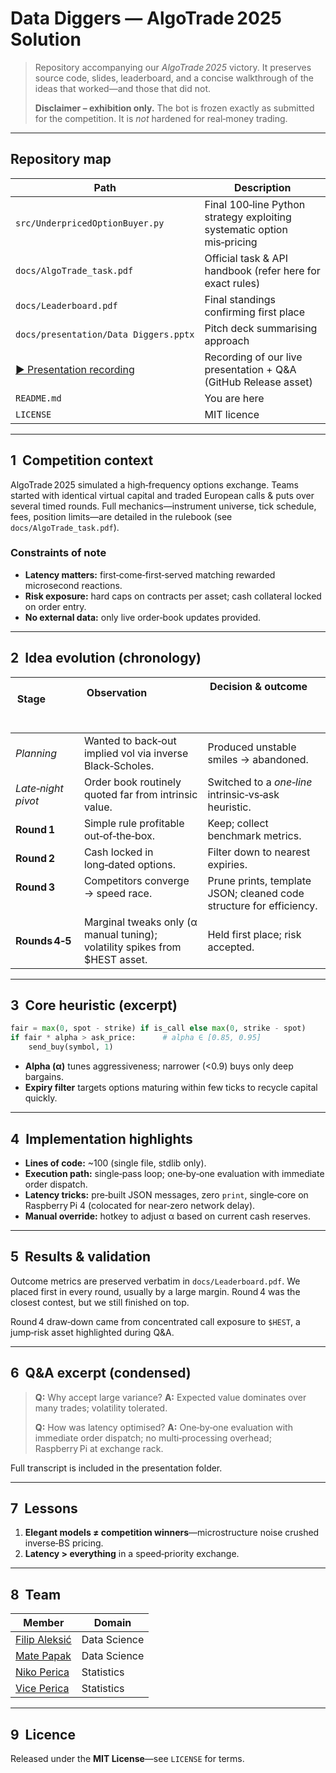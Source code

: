 # Data Diggers — AlgoTrade 2025 Solution

> Repository accompanying our *AlgoTrade 2025* victory. It preserves source code, slides, leaderboard, and a concise walkthrough of the ideas that worked—and those that did not.
>
> **Disclaimer – exhibition only.** The bot is frozen exactly as submitted for the competition. It is *not* hardened for real‑money trading.

---

## Repository map

| Path                                                           | Description                                                             |
| -------------------------------------------------------------- | ----------------------------------------------------------------------- |
| `src/UnderpricedOptionBuyer.py`                                | Final 100‑line Python strategy exploiting systematic option mis‑pricing |
| `docs/AlgoTrade_task.pdf`                                      | Official task & API handbook (refer here for exact rules)               |
| `docs/Leaderboard.pdf`                                         | Final standings confirming first place                                  |
| `docs/presentation/Data Diggers.pptx`                          | Pitch deck summarising approach                                         |
| [▶ Presentation recording](https://github.com/PapakMate/algotrade-2025-data-diggers/releases/download/v1.0.0-hackathon/Presentation_full_res.mp4) | Recording of our live presentation + Q&A (GitHub Release asset) |
| `README.md`                                                    | You are here                                                            |
| `LICENSE`                                                      | MIT licence                                                             |

---

## 1  Competition context

AlgoTrade 2025 simulated a high‑frequency options exchange. Teams started with identical virtual capital and traded European calls & puts over several timed rounds. Full mechanics—instrument universe, tick schedule, fees, position limits—are detailed in the rulebook (see `docs/AlgoTrade_task.pdf`).

### Constraints of note

* **Latency matters:** first‑come‑first‑served matching rewarded microsecond reactions.
* **Risk exposure:** hard caps on contracts per asset; cash collateral locked on order entry.
* **No external data:** only live order‑book updates provided.

---

## 2  Idea evolution (chronology)

| Stage              | Observation                                                                  | Decision & outcome                                                                                            |
| ------------------ | ---------------------------------------------------------------------------- | ------------------------------------------------------------------------------------------------------------- |
| *Planning*         | Wanted to back‑out implied vol via inverse Black‑Scholes.                    | Produced unstable smiles → abandoned.                                                                         |
| *Late‑night pivot* | Order book routinely quoted far from intrinsic value.                        | Switched to a *one‑line* intrinsic‑vs‑ask heuristic.                                                          |
| **Round 1**        | Simple rule profitable out‑of‑the‑box.                                       | Keep; collect benchmark metrics.                                                                              |
| **Round 2**        | Cash locked in long‑dated options.                                           | Filter down to nearest expiries.                                                                              |
| **Round 3**        | Competitors converge → speed race.                                           | Prune prints, template JSON; cleaned code structure for efficiency.                     |
| **Rounds 4‑5**     | Marginal tweaks only (α manual tuning); volatility spikes from \$HEST asset. | Held first place; risk accepted.                                                                              |

---

## 3  Core heuristic (excerpt)

```python
fair = max(0, spot - strike) if is_call else max(0, strike - spot)
if fair * alpha > ask_price:      # alpha ∈ [0.85, 0.95]
    send_buy(symbol, 1)
```

* **Alpha (α)** tunes aggressiveness; narrower (<0.9) buys only deep bargains.
* **Expiry filter** targets options maturing within few ticks to recycle capital quickly.

---

## 4  Implementation highlights

* **Lines of code:** \~100 (single file, stdlib only).
* **Execution path:** single‑pass loop; one‑by‑one evaluation with immediate order dispatch.
* **Latency tricks:** pre‑built JSON messages, zero `print`, single‑core on Raspberry Pi 4 (colocated for near‑zero network delay).
* **Manual override:** hotkey to adjust α based on current cash reserves.

---

## 5  Results & validation

Outcome metrics are preserved verbatim in `docs/Leaderboard.pdf`. We placed first in every round, usually by a large margin. Round 4 was the closest contest, but we still finished on top.

Round 4 draw‑down came from concentrated call exposure to `$HEST`, a jump‑risk asset highlighted during Q\&A.

---

## 6  Q\&A excerpt (condensed)

> **Q:** Why accept large variance?
> **A:** Expected value dominates over many trades; volatility tolerated.
>
> **Q:** How was latency optimised?
> **A:** One‑by‑one evaluation with immediate order dispatch; no multi‑processing overhead; Raspberry Pi at exchange rack.

Full transcript is included in the presentation folder.

---

## 7  Lessons

1. **Elegant models ≠ competition winners**—microstructure noise crushed inverse‑BS pricing.
2. **Latency > everything** in a speed‑priority exchange.

---

## 8  Team

| Member                                                     | Domain       |
| ---------------------------------------------------------- | ------------ |
| [Filip Aleksić](https://www.linkedin.com/in/aleksicfilip) | Data Science |
| [Mate Papak](https://www.linkedin.com/in/papakmate)       | Data Science |
| [Niko Perica](https://www.linkedin.com/in/niko-perica-ba373a197)     | Statistics   |
| [Vice Perica](https://www.linkedin.com/in/vice-perica-a66616163)     | Statistics   |

---

## 9  Licence

Released under the **MIT License**—see `LICENSE` for terms.
